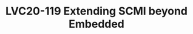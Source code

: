 ---
categories:
- lvc20
description: The ARM SCMI specification provides a standardized interface for OS/Firmware
  coordinated power management. SCMI has been adopted today for platforms primarily
  targeted at the mobile/client/embedded segment. As Arm-based SoCs increasingly find
  their way into Infrastructure and Automotive, standardizing Power Management in
  products targeted at these segments becomes a necessity to prevent software fragmentation.<br><br>In
  this session we will explore how SCMI can be extended to standardize power management
  for Arm-based SoCs targeted at Infrastructure and Automotive. We will look at how
  SCMI can work through ACPI which is commonly used in most kernels targeted at the
  Infrastructure space. We would also have a look at how an Automotive Power Management
  stack can be setup with the help of SCMI.
image: /assets/images/featured-images/lvc20/LVC20-119.png
session_id: LVC20-119
session_room: '[Track 2] Linux/Android'
session_slot:
  end_time: 2020-09-22 15:25
  start_time: 2020-09-22 15:00
session_speakers:
- speaker_bio: Souvik is a Principal Engineer in the Architecture and Technology Group
    at Arm, where his primary areas of focus are System and Power Management software
    standards and specifications. Souvik&#39;s primary experience is in architecture
    and development of Power Management stacks on various OS and Firmware technologies.
  speaker_company: Arm Ltd.
  speaker_image: http://avatars.sched.co/2/02/7234982/avatar.jpg.320x320px.jpg?447
  speaker_name: Souvik Chakravarty
  speaker_position: Principal Software Engineer
  speaker_role: attendee, speaker
session_track: Power Management
tag: session
tags: Power Management
title: LVC20-119 Extending SCMI beyond Embedded
---